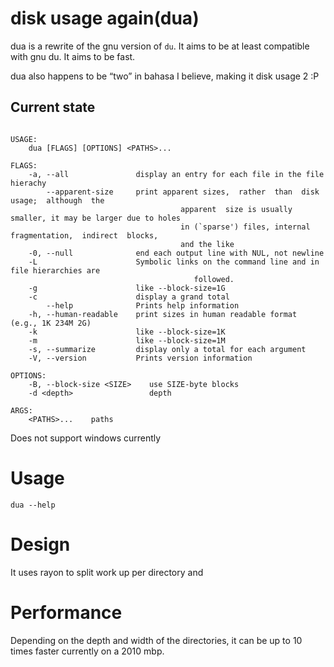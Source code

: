 # disk usage again(dua)

dua is a rewrite of the gnu version of `du`. It aims to be at least compatible with gnu du. It aims to be fast.

dua also happens to be “two” in bahasa I believe, making it disk usage 2 :P

## Current state

```

USAGE:
    dua [FLAGS] [OPTIONS] <PATHS>...

FLAGS:
    -a, --all               display an entry for each file in the file hierachy
        --apparent-size     print apparent sizes,  rather  than  disk	 usage;	 although  the
                            	      apparent	size is	usually	smaller, it may	be larger due to holes
                            	      in (`sparse') files, internal  fragmentation,  indirect  blocks,
                            	      and the like
    -0, --null              end each output line with NUL, not newline
    -L                      Symbolic links on the command line and in file hierarchies are
                                         followed.
    -g                      like --block-size=1G
    -c                      display a grand total
        --help              Prints help information
    -h, --human-readable    print sizes in human readable format (e.g., 1K 234M 2G)
    -k                      like --block-size=1K
    -m                      like --block-size=1M
    -s, --summarize         display only a total for each argument
    -V, --version           Prints version information

OPTIONS:
    -B, --block-size <SIZE>    use SIZE-byte blocks
    -d <depth>                 depth

ARGS:
    <PATHS>...    paths
```

Does not support windows currently

# Usage

```
dua --help
```

# Design

It uses rayon to split work up per directory and

# Performance

Depending on the depth and width of the directories, it can be up to 10 times faster currently on a 2010 mbp.

